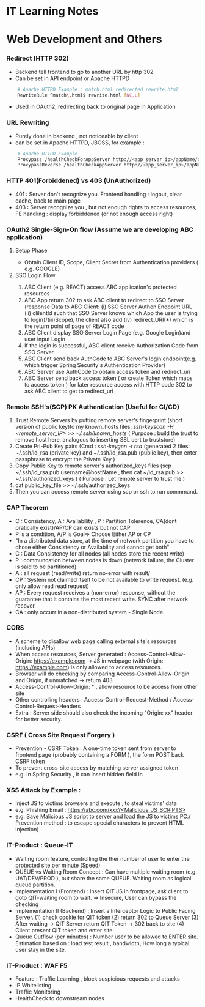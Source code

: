 # IT Learning Notes

# Web Development and Others

### Redirect (HTTP 302) 
- Backend tell frontend to go to another URL by http 302
- Can be set in API endpoint or Apache HTTPD 
```bash
    # Apache HTTPD Example : match.html redirected rewrite.html
	RewriteRule ^match\.html$ rewrite.html [NC,L] 
```
- Used in OAuth2, redirecting back to original page in Application 

### URL Rewriting 
- Purely done in backend , not noticeable by client
- can be set in Apache HTTPD, JBOSS, for example : 

```bash
	# Apache HTTPD Example 
	Proxypass /healthCheckForAppServer http://<app_server_ip>/appName/api/doHealthCheck
	ProxypassReverse /healthCheckAppServer http://<app_server_ip>/appName/api/doHealthCheck
```


### HTTP 401(Forbiddened) vs 403 (UnAuthorized)
- 401 : Server don't recognize you. Frontend handling : logout, clear cache, back to main page 
- 403 : Server recognize you , but not enough rights to access resources, FE handling : display forbiddened (or not enough access right)


### OAuth2 Single-Sign-On flow (Assume we are developing ABC application)

<ol>
  <li>Setup Phase</li>
  <ul>
	<li>Obtain Client ID, Scope, Client Secret from Authentication providers ( e.g. GOOGLE)</li>
  </ul>
  <li>SSO Login Flow</li>
  <ol>
	<li>ABC Client (e.g. REACT) access ABC application's protected resources</li>
	<li>ABC App return 302 to ask ABC client to redirect to SSO Server (response Data to ABC Client: (i) SSO Server Authen Endpoint URL (ii) clilentId such that SSO Server knows which App the user is trying to login}/(iii)Scope), the client also add (iv) redirect_URI(*) which is the return point of page of REACT code</li>	
	<li>ABC Client display SSO Server Login Page (e.g. Google Login)and user input Login </li>
	<li>If the login is successful, ABC client receive Authorization Code from SSO Server</li>
	<li>ABC Client send back AuthCode to ABC Server's login endpoint(e.g. which trigger Spring Security's Authentication Provider)</li>
	<li>ABC Server use AuthCode to obtain access token and redirect_uri </li>
	<li>ABC Server send back access token ( or create Token which maps to access token ) for later resource access with HTTP code 302 to ask ABC client to get to redirect_uri</li>
    </ol>
</ol>

### Remote SSH's(SCP) PK Authentication (Useful for CI/CD) 
1. Trust Remote Servers by putting remote server's fingerprint (short version of public key)to my known_hosts files: *ssh-keyscan -H <remote_server_IP> >> ~/.ssh/known_hosts* ( Purpose : build the trust to remove host here, analogous to inserting SSL cert to truststore) 
2. Create Pri-Pub Key pairs (Cmd : *ssh-keygen -t rsa* (generated 2 files: ~/.ssh/id_rsa (private key) and ~/.ssh/id_rsa.pub (public key), then enter passphrase to encrypt the Private Key ) 
3. Copy Public Key to remote server's authorized_keys files (scp ~/.ssh/id_rsa.pub username@hostName , then cat ~/id_rsa.pub >> ~/.ssh/authorized_keys ) ( Purpose : Let remote server to trust me )
4. cat public_key_file >> ~/.ssh/authorized_keys 
5. Then you can access remote server using scp or ssh to run commmand.

### CAP Theorem 
- C : Consistency, A : Availability , P : Partition Tolerence, CA(dont pratically exist)/AP/CP can exists but not CAP
- P is a condition, A/P is Goal=> Choose Either AP or CP 
- "In a distributed data store, at the time of network partition you have to chose either Consistency or Availability and cannot get both"
- C : Data Consistency for all nodes (all nodes store the recent write)
- P : communcation between nodes is down (network failure, the Cluster is said to be partitioned). 
- A : all request (read/write) return no-error with result/
- CP : System not claimed itself to be not available to write request. (e.g. only allow read read request)
- AP : Every request receives a (non-error) response, without the guarantee that it contains the most recent write. SYNC after network recover.
- CA : only occurr in a non-distributed system - Single Node.


### CORS 
- A scheme to disallow web page calling external site's resources (including APIs)
- When access resources, Server generated : Access-Control-Allow-Origin: https://example.com -> JS in webpage (with Origin: https://example.com) is only allowed to access resources.
- Browser will do checking by comparing  Access-Control-Allow-Origin and Origin, if unmatched -> return 403 
- Access-Control-Allow-Origin: \* , allow resource to be access from other site
- Other controlling headers : Access-Control-Request-Method / Access-Control-Request-Headers
- Extra : Server side should also check the incoming "Origin: xx" header for better security. 

### CSRF ( Cross Site Request Forgery )
- Prevention - CSRF Token : A one-time token sent from server to frontend page (probably containing a FORM ), the form POST back CSRF token
- To prevent cross-site access by matching server assigned token 
- e.g. In Spring Security , it can insert hidden field in <input type="hidden" name="_csrf" value="4bfd1575-3ad1-4d21-96c7-4ef2d9f86721"/> 

### XSS Attack by Example : 
- Inject JS to victims browsers and execute , to steal victims' data 
- e.g. Phishing Email : https://abc.com/xxx?<Malicious_JS_SCRIPTS> 
- e.g. Save Malicious JS script to server and load the JS to victims PC.( Prevention method : to escape special characters to prevent HTML injection)

### IT-Product : Queue-IT 
- Waiting room feature, controlling the ther number of user to enter the protected site per minute (Speed) 
- QUEUE vs Waiting Room Concept : Can have multiple waiting room (e.g. UAT/DEV/PROD ), but share the same QUEUE. Waiting room as logical queue partition. 
- Implementation I (Frontend) : Insert QIT JS in frontpage, ask client to goto QIT-waiting room to wait. => Insecure, User can bypass the checking 
- Implementation II (Backend) : Insert a Interceptor Logic to Public Facing Server. (1) check cookie for QIT token (2) return 302 to Queue Server (3) After waiting -> QIT Server return QIT Token -> 302 back to site  (4) Client present QIT token and enter site. 
- Queue Outflow (per minutes) : Number user to be allowed to ENTER site. Estimation based on : load test result , bandwidth, How long a typical user stay in the site. 

### IT-Product : WAF F5 
- Feature : Traffic Learning , block suspicious requests and attacks 
- IP Whitelisting 
- Traffic Monitoring 
- HealthCheck to downstream nodes 












